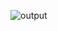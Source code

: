 ![output](https://github.com/AssemAyman/Mastering-Embedded-System-Online-Diploma/assets/107751300/26de3d55-f79b-477d-ba4c-fcece3ec1bbd)
